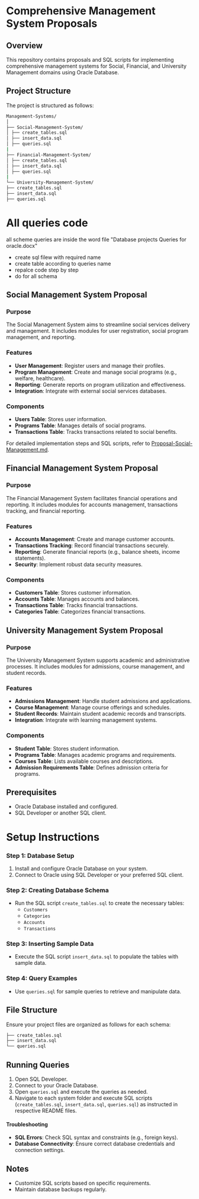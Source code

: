 # Comprehensive Management System Proposals

## Overview

This repository contains proposals and SQL scripts for implementing comprehensive management systems for Social, Financial, and University Management domains using Oracle Database.

## Project Structure

The project is structured as follows:

```bash
Management-Systems/
│
├── Social-Management-System/
│ ├── create_tables.sql
│ ├── insert_data.sql
│ ├── queries.sql
|
├── Financial-Management-System/
│ ├── create_tables.sql
│ ├── insert_data.sql
│ ├── queries.sql
|
└── University-Management-System/
├── create_tables.sql
├── insert_data.sql
├── queries.sql

```
# All queries code
all scheme queries are inside the word file "Database projects Queries for oracle.docx"
- create sql filew with required name 
- create table according to queries name
- repalce code step by step
- do for all schema

## Social Management System Proposal

### Purpose

The Social Management System aims to streamline social services delivery and management. It includes modules for user registration, social program management, and reporting.

### Features

- **User Management**: Register users and manage their profiles.
- **Program Management**: Create and manage social programs (e.g., welfare, healthcare).
- **Reporting**: Generate reports on program utilization and effectiveness.
- **Integration**: Integrate with external social services databases.

### Components

- **Users Table**: Stores user information.
- **Programs Table**: Manages details of social programs.
- **Transactions Table**: Tracks transactions related to social benefits.

For detailed implementation steps and SQL scripts, refer to [Proposal-Social-Management.md](Social-Management-System/Proposal-Social-Management.md).

## Financial Management System Proposal

### Purpose

The Financial Management System facilitates financial operations and reporting. It includes modules for accounts management, transactions tracking, and financial reporting.

### Features

- **Accounts Management**: Create and manage customer accounts.
- **Transactions Tracking**: Record financial transactions securely.
- **Reporting**: Generate financial reports (e.g., balance sheets, income statements).
- **Security**: Implement robust data security measures.

### Components

- **Customers Table**: Stores customer information.
- **Accounts Table**: Manages accounts and balances.
- **Transactions Table**: Tracks financial transactions.
- **Categories Table**: Categorizes financial transactions.


## University Management System Proposal

### Purpose

The University Management System supports academic and administrative processes. It includes modules for admissions, course management, and student records.

### Features

- **Admissions Management**: Handle student admissions and applications.
- **Course Management**: Manage course offerings and schedules.
- **Student Records**: Maintain student academic records and transcripts.
- **Integration**: Integrate with learning management systems.

### Components

- **Student Table**: Stores student information.
- **Programs Table**: Manages academic programs and requirements.
- **Courses Table**: Lists available courses and descriptions.
- **Admission Requirements Table**: Defines admission criteria for programs.


## Prerequisites

- Oracle Database installed and configured.
- SQL Developer or another SQL client.

# Setup Instructions

### Step 1: Database Setup

1. Install and configure Oracle Database on your system.
2. Connect to Oracle using SQL Developer or your preferred SQL client.

### Step 2: Creating Database Schema

- Run the SQL script `create_tables.sql` to create the necessary tables:
  - `Customers`
  - `Categories`
  - `Accounts`
  - `Transactions`

### Step 3: Inserting Sample Data

- Execute the SQL script `insert_data.sql` to populate the tables with sample data.

### Step 4: Query Examples

- Use `queries.sql` for sample queries to retrieve and manipulate data.

## File Structure

Ensure your project files are organized as follows for each schema:
```bash
├── create_tables.sql
├── insert_data.sql
└── queries.sql
````

## Running Queries

1. Open SQL Developer.
2. Connect to your Oracle Database.
3. Open `queries.sql` and execute the queries as needed.
4. Navigate to each system folder and execute SQL scripts (`create_tables.sql`, `insert_data.sql`, `queries.sql`) as instructed in respective README files.

#### Troubleshooting

- **SQL Errors**: Check SQL syntax and constraints (e.g., foreign keys).
- **Database Connectivity**: Ensure correct database credentials and connection settings.

## Notes

- Customize SQL scripts based on specific requirements.
- Maintain database backups regularly.
